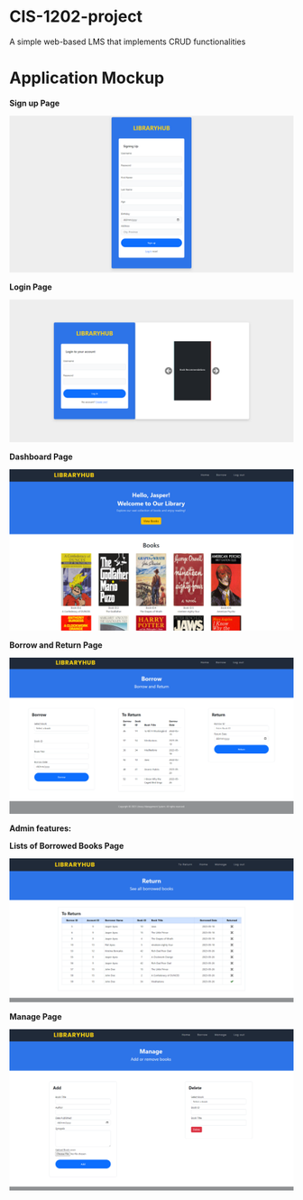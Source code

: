 # CIS-1202-project
A simple web-based LMS that implements CRUD functionalities

# Application Mockup
**Sign up Page**

<img src="./images/wireframes/SignupPage.png">

**Login Page**

<img src="./images/wireframes/LoginPage.png">

**Dashboard Page**

<img src="./images/wireframes/dashboarduser.png">


**Borrow and Return Page**

<img src="./images/wireframes/Borrowpageuser.png">

**Admin features:**

**Lists of Borrowed Books Page**

<img src="./images/wireframes/toreturnadminpage.png">

**Manage Page**

<img src="./images/wireframes/ManageBooks.png">



